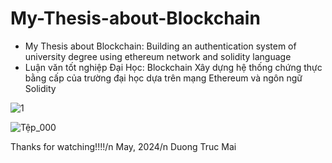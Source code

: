 # My-Thesis-about-Blockchain
- My Thesis about Blockchain: Building an authentication system of university degree using ethereum network and solidity language
- Luận văn tốt nghiệp Đại Học: Blockchain Xây dựng hệ thống chứng thực bằng cấp của trường đại học dựa trên mạng Ethereum và ngôn ngữ Solidity
  
![1](https://github.com/duongtrucmai/My-Thesis-about-Blockchain/assets/95559754/54c933eb-ca8f-4379-a16a-87343ee6eb35)

![Tệp_000](https://github.com/duongtrucmai/My-Thesis-about-Blockchain/assets/95559754/74056f25-c52e-4240-b321-85ec9f071be1)

Thanks for watching!!!!/n
May, 2024/n
Duong Truc Mai

